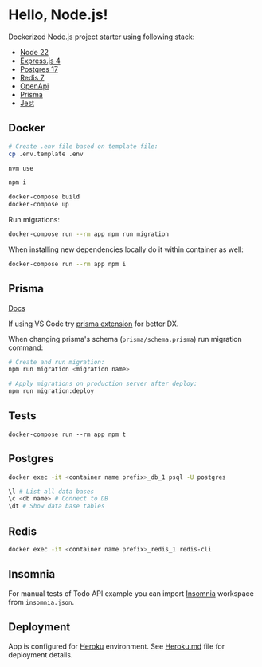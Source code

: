 # Hello, Node.js!

Dockerized Node.js project starter using following stack:

- [Node 22](https://nodejs.org/en)
- [Express.js 4](https://expressjs.com/)
- [Postgres 17](https://www.postgresql.org/)
- [Redis 7](https://redis.io/)
- [OpenApi](https://www.openapis.org/)
- [Prisma](https://www.prisma.io/)
- [Jest](https://jestjs.io/)

## Docker

```Bash
# Create .env file based on template file:
cp .env.template .env

nvm use

npm i

docker-compose build
docker-compose up
```

Run migrations:

```sh
docker-compose run --rm app npm run migration
```

When installing new dependencies locally do it within container as well:

```sh
docker-compose run --rm app npm i
```

## Prisma

[Docs](https://www.prisma.io/docs/)

If using VS Code try [prisma extension](https://marketplace.visualstudio.com/items?itemName=Prisma.prisma) for better DX.

When changing prisma's schema (`prisma/schema.prisma`) run migration command:

```sh
# Create and run migration:
npm run migration <migration name>

# Apply migrations on production server after deploy:
npm run migration:deploy
```

## Tests

```
docker-compose run --rm app npm t
```

## Postgres

```Bash
docker exec -it <container name prefix>_db_1 psql -U postgres

\l # List all data bases
\c <db name> # Connect to DB
\dt # Show data base tables
```

## Redis

```Bash
docker exec -it <container name prefix>_redis_1 redis-cli
```

## Insomnia

For manual tests of Todo API example you can import [Insomnia](https://insomnia.rest/) workspace from `insomnia.json`.

## Deployment

App is configured for [Heroku](https://www.heroku.com/) environment. See [Heroku.md](Heroku.md) file for deployment details.
